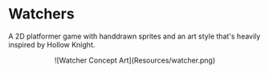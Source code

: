 # Watchers
A 2D platformer game with handdrawn sprites and an art style that's heavily inspired by Hollow Knight.

<p align="center">![Watcher Concept Art](Resources/watcher.png)</p>
